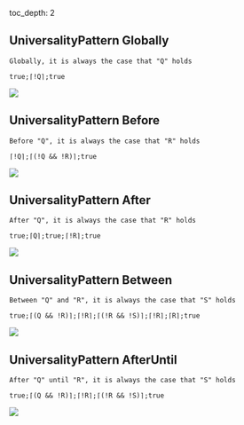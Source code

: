 toc_depth: 2

## UniversalityPattern Globally
```
Globally, it is always the case that "Q" holds
```
```
true;⌈!Q⌉;true
```
![](/img/patterns/UniversalityPattern_Globally.svg)

## UniversalityPattern Before
```
Before "Q", it is always the case that "R" holds
```
```
⌈!Q⌉;⌈(!Q && !R)⌉;true
```
![](/img/patterns/UniversalityPattern_Before.svg)

## UniversalityPattern After
```
After "Q", it is always the case that "R" holds
```
```
true;⌈Q⌉;true;⌈!R⌉;true
```
![](/img/patterns/UniversalityPattern_After.svg)

## UniversalityPattern Between
```
Between "Q" and "R", it is always the case that "S" holds
```
```
true;⌈(Q && !R)⌉;⌈!R⌉;⌈(!R && !S)⌉;⌈!R⌉;⌈R⌉;true
```
![](/img/patterns/UniversalityPattern_Between.svg)

## UniversalityPattern AfterUntil
```
After "Q" until "R", it is always the case that "S" holds
```
```
true;⌈(Q && !R)⌉;⌈!R⌉;⌈(!R && !S)⌉;true
```
![](/img/patterns/UniversalityPattern_AfterUntil.svg)

